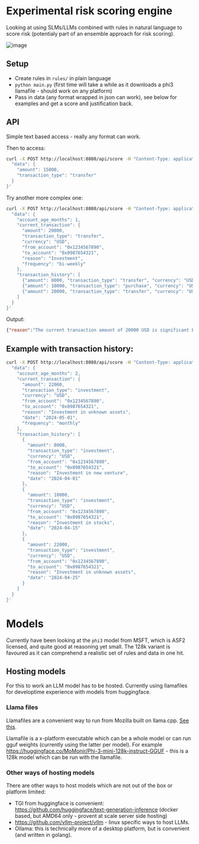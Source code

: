 # Experimental risk scoring engine

Looking at using SLMs/LLMs combined with rules in natural language to score risk (potentialy part of an ensemble approach for risk scoring). 

![image](https://github.com/TBD54566975/risky-buddy/assets/14976/3d5cb56c-f94a-466c-babb-f0c2fb8924b3)


## Setup 

* Create rules in `rules/` in plain language
* `python main.py` (first time will take a while as it downloads a phi3 llamafile - should work on any platform)
* Pass in data (any format wrapped in json can work), see below for examples and get a score and justification back.


## API

Simple text based access - really any format can work. 

Then to access: 

```sh
curl -X POST http://localhost:8080/api/score -H "Content-Type: application/json" -d '{
  "data": {
    "amount": 15000,
    "transaction_type": "transfer"
  }
}'
```



Try another more complex one: 
```sh
curl -X POST http://localhost:8080/api/score -H "Content-Type: application/json" -d '{
  "data": {
    "account_age_months": 1,
    "current_transaction": {
      "amount": 20000,
      "transaction_type": "transfer",
      "currency": "USD",
      "from_account": "0x1234567890",
      "to_account": "0x0987654321",
      "reason": "Investment",
      "frequency": "bi-weekly"
    },
    "transaction_history": [
      {"amount": 8000, "transaction_type": "transfer", "currency": "USD"},
      {"amount": 10000, "transaction_type": "purchase", "currency": "USD"},
      {"amount": 20000, "transaction_type": "transfer", "currency": "USD"}
    ]
  }
}'
```

Output:

```json
{"reason":"The current transaction amount of 20000 USD is significant but does not exceed the high-risk threshold of 100000. However, considering this account is only 1 month old and has a bi-weekly transfer frequency which deviates from typical behavior (especially since there are already two transactions in its history), it raises some concern. The transaction amount matches with the stated reason 'Investment', but without additional context or historical data on investments, this could be flagged as medium risk.","risk":"medium"}
```


## Example with transaction history: 

```sh
curl -X POST http://localhost:8080/api/score -H "Content-Type: application/json" -d '{
  "data": {
    "account_age_months": 2,
    "current_transaction": {
      "amount": 22000,
      "transaction_type": "investment",
      "currency": "USD",
      "from_account": "0x1234567890",
      "to_account": "0x0987654321",
      "reason": "Investment in unknown assets",
      "date": "2024-05-01",
      "frequency": "monthly"
    },
    "transaction_history": [
      {
        "amount": 8000,
        "transaction_type": "investment",
        "currency": "USD",
        "from_account": "0x1234567890",
        "to_account": "0x0987654321",
        "reason": "Investment in new venture",
        "date": "2024-04-01"
      },
      {
        "amount": 10000,
        "transaction_type": "investment",
        "currency": "USD",
        "from_account": "0x1234567890",
        "to_account": "0x0987654321",
        "reason": "Investment in stocks",
        "date": "2024-04-15"
      },
      {
        "amount": 22000,
        "transaction_type": "investment",
        "currency": "USD",
        "from_account": "0x1234567890",
        "to_account": "0x0987654321",
        "reason": "Investment in unknown assets",
        "date": "2024-04-25"
      }
    ]
  }
}'
```


# Models

Currently have been looking at the `phi3` model from MSFT, which is ASF2 licensed, and quite good at reasoning yet small.
The 128k variant is favoured as it can comprehend a realistic set of rules and data in one hit. 

## Hosting models

For this to work an LLM model has to be hosted. Currently using llamafiles for developtime experience with models from huggingface. 

### Llama files
Llamafiles are a convenient way to run from Mozilla built on llama.cpp. [See this](https://github.com/Mozilla-Ocho/llamafile). 

Llamafile is a x-platform executable which can be a whole model or can run gguf weights (currently using the latter per model). For example https://huggingface.co/MoMonir/Phi-3-mini-128k-instruct-GGUF - this is a 128k model which can be run with the llamafile. 

### Other ways of hosting models

There are other ways to host models which are not out of the box or platform limited:

* TGI from huggingface is convenient: https://github.com/huggingface/text-generation-inference (docker based, but AMD64 only -  provent at scale server side hosting)
* https://github.com/vllm-project/vllm - linux specific ways to host LLMs.
* Ollama: this is technically more of a desktop platform, but is convenient (and written in golang). 

